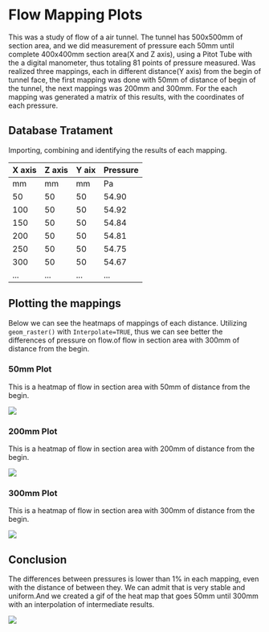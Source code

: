 # Flow Mapping Plots

This was a study of flow of a air tunnel. The tunnel has 500x500mm of section area, and we did measurement of pressure each 50mm until complete 400x400mm section area(X and Z axis), using a Pitot Tube with the a digital manometer, thus totaling 81 points of pressure measured. Was realized three mappings, each in different distance(Y axis) from the begin of tunnel face, the first mapping was done with 50mm of distance of begin of the tunnel, the next mappings was 200mm and 300mm. For the each mapping was generated a matrix of this results, with the coordinates of each pressure.

## Database Tratament

Importing, combining and identifying the results of each mapping.

| X axis  | Z axis  | Y aix   | Pressure |
|---------|---------|---------|----------|
| mm      | mm      | mm      | Pa       |
| 50      | 50      | 50      | 54.90 |
| 100     | 50      | 50      | 54.92 |
| 150     | 50      | 50      | 54.84 |
| 200     | 50      | 50      | 54.81 |
| 250     | 50      | 50      | 54.75 |
| 300     | 50      | 50      | 54.67 |
| ...     | ...      | ...      | ... |


## Plotting the mappings

Below we can see the heatmaps of mappings of each distance. Utilizing ```geom_raster()``` with ```Interpolate=TRUE```, thus we can see better the differences of pressure on flow.of flow in section area with 300mm of distance from the begin.

### 50mm Plot
This is a heatmap of flow in section area with 50mm of distance from the begin.

<div aling="center">
<img src = "https://github.com/user-attachments/assets/2950c9f5-3d93-46a0-8d87-b28312a609d6"
</div>


### 200mm Plot
This is a heatmap of flow in section area with 200mm of distance from the begin.

<div aling="center">
<img src = "https://github.com/user-attachments/assets/a4c01972-7184-44f9-b767-5eba2ba6f40d"
</div>
  
### 300mm Plot
This is a heatmap of flow in section area with 300mm of distance from the begin.

<div aling="center">
<img src = "https://github.com/user-attachments/assets/cad5572f-a32b-40ee-9872-5ca05d045e19"
</div>

  
## Conclusion
The differences between pressures is lower than 1% in each mapping, even with the distance of between they. We can admit that is very stable and uniform.And we created a gif of the heat map that goes 50mm until 300mm with an interpolation of intermediate results.

<div aling="center">
<img src = "https://github.com/user-attachments/assets/12c94394-3f50-431f-b42d-707976b4ffe5"
</div>
